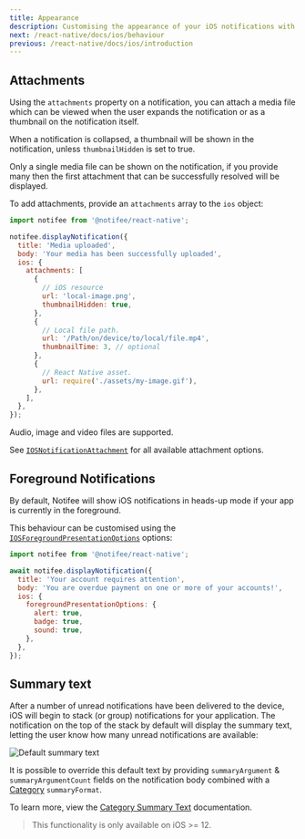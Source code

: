 ```yaml
---
title: Appearance
description: Customising the appearance of your iOS notifications with Notifee.
next: /react-native/docs/ios/behaviour
previous: /react-native/docs/ios/introduction
---
```


## Attachments

Using the `attachments` property on a notification, you can attach a media file which can be viewed when the user expands
the notification or as a thumbnail on the notification itself.

<Vimeo id="ios-attachments" caption="iOS Attachments Example" />

When a notification is collapsed, a thumbnail will be shown in the notification, unless `thumbnailHidden` is set to true.

Only a single media file can be shown on the notification, if you provide many then the first attachment that can be successfully resolved will be displayed.

To add attachments, provide an `attachments` array to the `ios` object:

```js
import notifee from '@notifee/react-native';

notifee.displayNotification({
  title: 'Media uploaded',
  body: 'Your media has been successfully uploaded',
  ios: {
    attachments: [
      {
        // iOS resource
        url: 'local-image.png',
        thumbnailHidden: true,
      },
      {
        // Local file path.
        url: '/Path/on/device/to/local/file.mp4',
        thumbnailTime: 3, // optional
      },
      {
        // React Native asset.
        url: require('./assets/my-image.gif'),
      },
    ],
  },
});
```

Audio, image and video files are supported.

See [`IOSNotificationAttachment`](/react-native/reference/iosnotificationattachment) for all available attachment options.

## Foreground Notifications

By default, Notifee will show iOS notifications in heads-up mode if your app is currently in the foreground.

This behaviour can be customised using the [`IOSForegroundPresentationOptions`](/react-native/reference/iosforegroundpresentationoptions) options:

```js
import notifee from '@notifee/react-native';

await notifee.displayNotification({
  title: 'Your account requires attention',
  body: 'You are overdue payment on one or more of your accounts!',
  ios: {
    foregroundPresentationOptions: {
      alert: true,
      badge: true,
      sound: true,
    },
  },
});
```

## Summary text

After a number of unread notifications have been delivered to the device, iOS will begin to stack (or group) notifications for your
application. The notification on the top of the stack by default will display the summary text, letting the user know how many
unread notifications are available:

![Default summary text](https://images.prismic.io/invertase/8d3cc19e-5cb9-41a4-9c55-1d03c975043e_ios-summary-text-default.png?auto=compress,format)

It is possible to override this default text by providing `summaryArgument` & `summaryArgumentCount` fields
on the notification body combined with a [Category](/react-native/docs/ios/categories) `summaryFormat`.

To learn more, view the [Category Summary Text](/react-native/docs/ios/categories#category-summary-text)
documentation.

> This functionality is only available on iOS >= 12.
